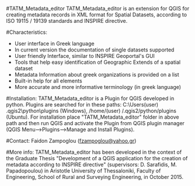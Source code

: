 #TATM_Metadata_editor
TATM_Metadata_editor is an extension for QGIS for creating metadata records in XML format for Spatial Datasets, according to ISO 19115 / 19139 standards and INSPIRE directive.

#Characteristics:
- User interface in Greek language
- In current version the documentation of single datasets supported
- User friendly Interface, similar to INSPIRE Geoportal's GUI
- Tools that help easy identification of Geographic Extends of a spatial dataset
- Metadata Information about greek organizations is provided on a list
- Built-in help for all elements
- More accurate and more informative terminology (in greek language)

#Installation:
TATM_Metadata_editor is a Plugin for QGIS developed in python. 
Plugins are searched for in these paths: C:\Users\(user) \.qgis2\python\plugins (Windows), /home/(user) /.qgis2/python/plugins (Ubuntu).
For installation place "TATM_Metadata_editor" folder in above path and then run QGIS and activate the Plugin from QGIS plugin manager (QGIS Menu-->Plugins-->Manage and Install Plugins).

#Contact:
Faidon Zampoglou (fzampoglou@yahoo.gr)

#More info:
TATM_Metadata_editor has been developed in the context of the Graduate Thesis "Development of a QGIS application for the creation of metadata according to INSPIRE directive" (supervisors: D. Sarafidis, M. Papadopoulou) in Aristotle University of Thessaloniki, Faculty of Engineering, School of Rural and Surveying Engineering, in October 2015.

